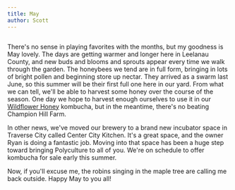 ```yaml
---
title: May
author: Scott
---
```


<figure class="content-figure wide">
  <img src="{{ site.imagePath }}/blog/honeybees.jpg" alt="">
</figure>

There's no sense in playing favorites with the months, but my goodness is May lovely. The days are getting warmer and longer here in Leelanau County, and new buds and blooms and sprouts appear every time we walk through the garden. The honeybees we tend are in full form, bringing in lots of bright pollen and beginning store up nectar. They arrived as a swarm last June, so this summer will be their first full one here in our yard. From what we can tell, we'll be able to harvest some honey over the course of the season. One day we hope to harvest enough ourselves to use it in our [Wildflower Honey](/flavors) kombucha, but in the meantime, there's no beating Champion Hill Farm.

In other news, we've moved our brewery to a brand new incubator space in Traverse City called Center City Kitchen. It's a great space, and the owner Ryan is doing a fantastic job. Moving into that space has been a huge step toward bringing Polyculture to all of you. We're on schedule to offer kombucha for sale early this summer.

Now, if you'll excuse me, the robins singing in the maple tree are calling me back outside. Happy May to you all!